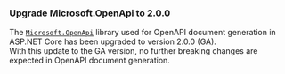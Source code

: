 ### Upgrade Microsoft.OpenApi to 2.0.0

The [`Microsoft.OpenApi`](https://www.nuget.org/packages/Microsoft.OpenApi/) library used for OpenAPI document generation in ASP.NET Core has been upgraded to version 2.0.0 (GA).  
With this update to the GA version, no further breaking changes are expected in OpenAPI document generation.
